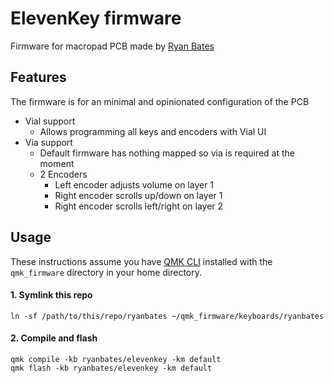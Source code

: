 # ElevenKey firmware

Firmware for macropad PCB made by [Ryan Bates](https://www.tindie.com/products/ryanbatesrbg/pcb-for-programmable-macro-keyboard-encoders-v2/)

## Features

The firmware is for an minimal and opinionated configuration of the PCB

* Vial support
  * Allows programming all keys and encoders with Vial UI
* Via support
  * Default firmware has nothing mapped so via is required at the moment
  * 2 Encoders
    * Left encoder adjusts volume on layer 1
    * Right encoder scrolls up/down on layer 1
    * Right encoder scrolls left/right on layer 2

## Usage

These instructions assume you have [QMK CLI](https://github.com/qmk/qmk_cli) installed with the `qmk_firmware` directory in your home directory.

#### 1. Symlink this repo

```
ln -sf /path/to/this/repo/ryanbates ~/qmk_firmware/keyboards/ryanbates
```

#### 2. Compile and flash

```
qmk compile -kb ryanbates/elevenkey -km default
qmk flash -kb ryanbates/elevenkey -km default
```
